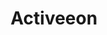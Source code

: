 ---
layout: company
title: Activeeon
published: true

company_url: https://www.activeeon.com/

logo: /assets/images/company_logo-activeeon.png

company_tags: 
    main: R&D
    other: Java, Cloud, Research, ML

work:
    - name: Subsedized meals (ticket restaurant)
      value: true
      icon: 🍔
    - name: Contract type(s) 
      value: CDI (Full Time)
      icon: ⌛
    - name: Creche d'entreprise
      value: false
      icon: 👶
    - name: Remote work (teletravail)
      value: flexible
      icon: 🏠
    - name: RTT
      value: false
      icon: 
    - name: Eparnage
      value: false
      icon: 🏦
    - name: Daily meeting
      value: true
      icon: 📰
    - name: Language learning support
      value: true
      icon: 🇫🇷

perks: 
    - name: "Employee stock option plan"
      value: false 
      icon: 📈
    - name: New tech Gear
      value: false
      icon: 💻
    - name: Renumeration based on experience
      value: true
      icon: 🗞️
    - name: Complete health and social insurance
      value: true
      icon: 👩‍⚕️
    - name: CSE
      value: false
      icon: 🎈
    - name: Public transport reimpursement
      value: true
      icon: 🚎
    - name: Conference events
      value: true
      icon: 🎟️
    - name: Annual leave 
      value: 5w
      icon: 🏖️
    - name: Free drinks
      value: false
      icon: 🥤

international:
  language_policy_french: not required
  language_policy_english: English proficiency required
  relocation_support: false

founded_in: 2007
employees: 45

location:
    address: 2000 route des Lucioles, Les Algorithmes, Pythagore B 
    city: Sophia Antipolis, France

description: >
    ActiveEon provides companies with Workflows & Scheduling software for workload automation, acceleration and scalability in the context of big data, analytics, Internet of Things, machine learning, HPC. 

more_description: >
    ActiveEon is involved in projects requiring significant processing times, such as data analysis, financial simulations, machine learning, predictive maintenance, satellite image processing, DNA profiling and more. They publish Open Source solutions for HPC Cloud and parallel computing. THey have have achieved successes with international customers across France, Belgium, UK, USA, and China, and have established partnerships with major IT actors like DELL, HP, and Microsoft. Following our recent fundraising, we are expanding our team to support our business growth.

mission: >
    Create and provide users with the best orchestration solution for workload automation and big compute on premises and in the cloud. 
problem_solving: >
    Developing applications that integrate multiple transportation modes, 
    allowing users to plan, book, and pay for various mobility services in one place. 
    Helping cities and transport authorities optimize their mobility services.

    
specialties:
    - international
    - Patent granted application
    - ROI in less than 1 year
    - From 40 to 20,000 of CPU cores managed
---